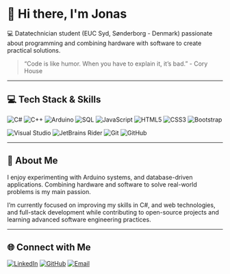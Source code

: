 # 👋 Hi there, I'm Jonas

💻 Datatechnician student (EUC Syd, Sønderborg - Denmark) passionate about programming and combining hardware with software to create practical solutions.

> “Code is like humor. When you have to explain it, it’s bad.” - Cory House

---

## 💻 Tech Stack & Skills

![C#](https://img.shields.io/badge/C%23-239120?style=for-the-badge&logo=c-sharp&logoColor=white)
![C++](https://img.shields.io/badge/C%2B%2B-00599C?style=for-the-badge&logo=c%2B%2B&logoColor=white)
![Arduino](https://img.shields.io/badge/Arduino-00979D?style=for-the-badge&logo=arduino&logoColor=white)
![SQL](https://img.shields.io/badge/SQL-4479A1?style=for-the-badge&logo=sql&logoColor=white)
![JavaScript](https://img.shields.io/badge/JavaScript-F7DF1E?style=for-the-badge&logo=javascript&logoColor=black)
![HTML5](https://img.shields.io/badge/HTML5-E34F26?style=for-the-badge&logo=html5&logoColor=white)
![CSS3](https://img.shields.io/badge/CSS3-1572B6?style=for-the-badge&logo=css3&logoColor=white)
![Bootstrap](https://img.shields.io/badge/Bootstrap-7952B3?style=for-the-badge&logo=bootstrap&logoColor=white)

![Visual Studio](https://img.shields.io/badge/Visual_Studio-5C2D91?style=for-the-badge&logo=visual-studio&logoColor=white)
![JetBrains Rider](https://img.shields.io/badge/JetBrains_Rider-000000?style=for-the-badge&logo=jetbrains&logoColor=white)
![Git](https://img.shields.io/badge/Git-F05032?style=for-the-badge&logo=git&logoColor=white)
![GitHub](https://img.shields.io/badge/GitHub-181717?style=for-the-badge&logo=github&logoColor=white)

---

## 🚀 About Me

I enjoy experimenting with Arduino systems, and database-driven applications. Combining hardware and software to solve real-world problems is my main passion.  

I’m currently focused on improving my skills in C#, and web technologies, and full-stack development while contributing to open-source projects and learning advanced software engineering practices.

---

## 🌐 Connect with Me

[![LinkedIn](https://img.shields.io/badge/LinkedIn-0077B5?style=for-the-badge&logo=linkedin&logoColor=white)](https://www.linkedin.com/in/jonas-knudsen-53520825b/)
[![GitHub](https://img.shields.io/badge/GitHub-181717?style=for-the-badge&logo=github&logoColor=white)](https://github.com/SynxEU)
[![Email](https://img.shields.io/badge/Email-D14836?style=for-the-badge&logo=gmail&logoColor=white)](mailto:jonasegetoftknudsen@gmail.com)
